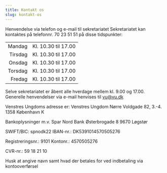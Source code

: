 ```yaml
---
title: Kontakt os
slug: kontakt-os
---
```


Henvendelse via telefon og e-mail til sekretariatet
Sekretariatet kan kontaktes på telefonnr. 70 23 51 51 på disse tidspunkter:

|         |                     |
| ------: | ------------------: |
|  Mandag | Kl. 10.30 til 17.00 |
| Tirsdag | Kl. 10.30 til 17.00 |
|  Onsdag | Kl. 10.30 til 17.00 |
| Torsdag | Kl. 10.30 til 17.00 |
|  Fredag | Kl. 10.30 til 17.00 |

Selve sekretariatet er åbent alle hverdage mellem kl. 9.00 og 17.00. Generelle henvendelser via e-mail henvises til vu@vu.dk

Venstres Ungdoms adresse er:
Venstres Ungdom
Nørre Voldgade 82, 3.-4.
1358 København K

Bankoplysninger m.v.
Spar Nord Bank
Østerbrogade 8
9670 Løgstør

SWIFT/BIC: spnodk22
IBAN-nr.: DK5391014570505276

Registreringsnr.: 9101
Kontonr.: 4570505276

CVR-nr.: 59 18 21 10

Husk at angive navn samt hvad der betales for ved indbetaling via kontooverførsel
